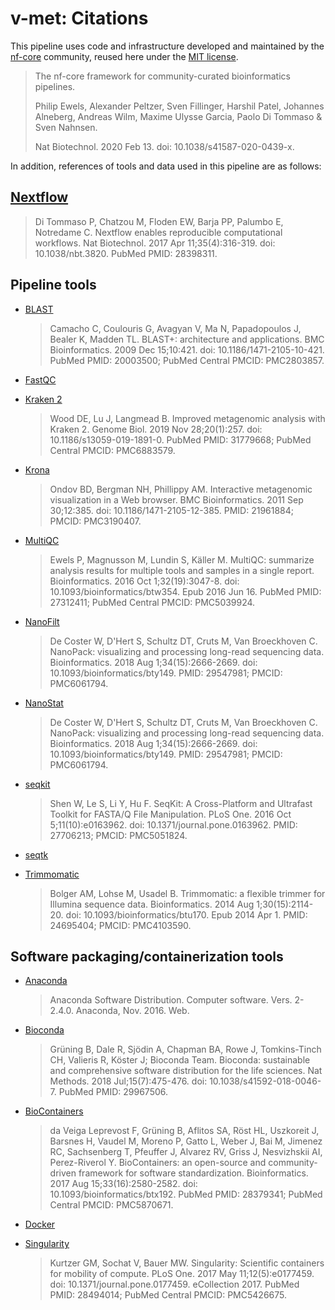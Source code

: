 # v-met: Citations

This pipeline uses code and infrastructure developed and maintained by the
[nf-core](https://nf-co.re) community, reused here under the [MIT
license](https://github.com/nf-core/tools/blob/master/LICENSE).

> The nf-core framework for community-curated bioinformatics pipelines.
>
> Philip Ewels, Alexander Peltzer, Sven Fillinger, Harshil Patel, Johannes
> Alneberg, Andreas Wilm, Maxime Ulysse Garcia, Paolo Di Tommaso & Sven Nahnsen.
>
> Nat Biotechnol. 2020 Feb 13. doi: 10.1038/s41587-020-0439-x.

In addition, references of tools and data used in this pipeline are as follows:

## [Nextflow](https://pubmed.ncbi.nlm.nih.gov/28398311/)

> Di Tommaso P, Chatzou M, Floden EW, Barja PP, Palumbo E, Notredame C. Nextflow
> enables reproducible computational workflows. Nat Biotechnol. 2017 Apr
> 11;35(4):316-319. doi: 10.1038/nbt.3820. PubMed PMID: 28398311.

## Pipeline tools

- [BLAST](https://www.ncbi.nlm.nih.gov/pubmed/20003500/)
    > Camacho C, Coulouris G, Avagyan V, Ma N, Papadopoulos J, Bealer K, Madden
    > TL. BLAST+: architecture and applications. BMC Bioinformatics. 2009 Dec
    > 15;10:421. doi: 10.1186/1471-2105-10-421. PubMed PMID: 20003500; PubMed
    > Central PMCID: PMC2803857.

- [FastQC](https://www.bioinformatics.babraham.ac.uk/projects/fastqc/)

- [Kraken 2](https://www.ncbi.nlm.nih.gov/pubmed/31779668/)
    > Wood DE, Lu J, Langmead B. Improved metagenomic analysis with Kraken 2.
    > Genome Biol. 2019 Nov 28;20(1):257. doi: 10.1186/s13059-019-1891-0. PubMed
    > PMID: 31779668; PubMed Central PMCID: PMC6883579.

- [Krona](https://www.ncbi.nlm.nih.gov/pubmed/21961884/)
    > Ondov BD, Bergman NH, Phillippy AM. Interactive metagenomic visualization
    > in a Web browser. BMC Bioinformatics. 2011 Sep 30;12:385. doi:
    > 10.1186/1471-2105-12-385. PMID: 21961884; PMCID: PMC3190407.

- [MultiQC](https://www.ncbi.nlm.nih.gov/pubmed/27312411/)
    > Ewels P, Magnusson M, Lundin S, Käller M. MultiQC: summarize analysis
    > results for multiple tools and samples in a single report. Bioinformatics.
    > 2016 Oct 1;32(19):3047-8. doi: 10.1093/bioinformatics/btw354. Epub 2016
    > Jun 16. PubMed PMID: 27312411; PubMed Central PMCID: PMC5039924.

- [NanoFilt](https://www.ncbi.nlm.nih.gov/pubmed/29547981/)
    > De Coster W, D'Hert S, Schultz DT, Cruts M, Van Broeckhoven C. NanoPack:
    > visualizing and processing long-read sequencing data. Bioinformatics. 2018
    > Aug 1;34(15):2666-2669. doi: 10.1093/bioinformatics/bty149. PMID:
    > 29547981; PMCID: PMC6061794.

- [NanoStat](https://www.ncbi.nlm.nih.gov/pubmed/29547981/)
    > De Coster W, D'Hert S, Schultz DT, Cruts M, Van Broeckhoven C. NanoPack:
    > visualizing and processing long-read sequencing data. Bioinformatics. 2018
    > Aug 1;34(15):2666-2669. doi: 10.1093/bioinformatics/bty149. PMID:
    > 29547981; PMCID: PMC6061794.

- [seqkit](https://www.ncbi.nlm.nih.gov/pubmed/27706213/)
    > Shen W, Le S, Li Y, Hu F. SeqKit: A Cross-Platform and Ultrafast Toolkit
    > for FASTA/Q File Manipulation. PLoS One. 2016 Oct 5;11(10):e0163962. doi:
    > 10.1371/journal.pone.0163962. PMID: 27706213; PMCID: PMC5051824.

- [seqtk](https://github.com/lh3/seqtk)

- [Trimmomatic](https://www.ncbi.nlm.nih.gov/pubmed/24695404/)
    > Bolger AM, Lohse M, Usadel B. Trimmomatic: a flexible trimmer for Illumina
    > sequence data. Bioinformatics. 2014 Aug 1;30(15):2114-20. doi:
    > 10.1093/bioinformatics/btu170. Epub 2014 Apr 1. PMID: 24695404; PMCID:
    > PMC4103590.

## Software packaging/containerization tools

- [Anaconda](https://anaconda.com)
    > Anaconda Software Distribution. Computer software. Vers. 2-2.4.0.
    > Anaconda, Nov. 2016. Web.

- [Bioconda](https://pubmed.ncbi.nlm.nih.gov/29967506/)
    > Grüning B, Dale R, Sjödin A, Chapman BA, Rowe J, Tomkins-Tinch CH,
    > Valieris R, Köster J; Bioconda Team. Bioconda: sustainable and
    > comprehensive software distribution for the life sciences. Nat Methods.
    > 2018 Jul;15(7):475-476. doi: 10.1038/s41592-018-0046-7. PubMed PMID:
    > 29967506.

- [BioContainers](https://pubmed.ncbi.nlm.nih.gov/28379341/)
    > da Veiga Leprevost F, Grüning B, Aflitos SA, Röst HL, Uszkoreit J, Barsnes
    > H, Vaudel M, Moreno P, Gatto L, Weber J, Bai M, Jimenez RC, Sachsenberg T,
    > Pfeuffer J, Alvarez RV, Griss J, Nesvizhskii AI, Perez-Riverol Y.
    > BioContainers: an open-source and community-driven framework for software
    > standardization. Bioinformatics. 2017 Aug 15;33(16):2580-2582. doi:
    > 10.1093/bioinformatics/btx192. PubMed PMID: 28379341; PubMed Central
    > PMCID: PMC5870671.

- [Docker](https://dl.acm.org/doi/10.5555/2600239.2600241)

- [Singularity](https://pubmed.ncbi.nlm.nih.gov/28494014/)
    > Kurtzer GM, Sochat V, Bauer MW. Singularity: Scientific containers for
    > mobility of compute. PLoS One. 2017 May 11;12(5):e0177459. doi:
    > 10.1371/journal.pone.0177459. eCollection 2017. PubMed PMID: 28494014;
    > PubMed Central PMCID: PMC5426675.
